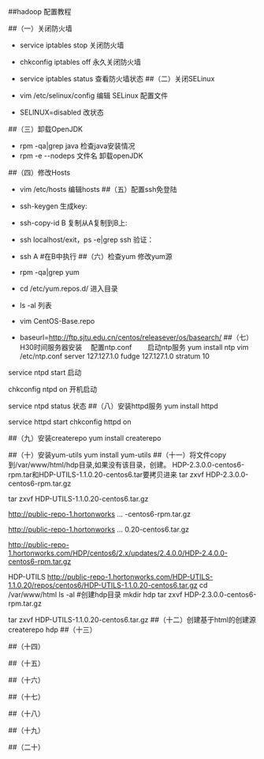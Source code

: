 ##hadoop 配置教程

##（一）关闭防火墙

*  service iptables stop 关闭防火墙 
*  chkconfig iptables off 永久关闭防火墙
*  service iptables status 查看防火墙状态
##（二）关闭SELinux

* vim /etc/selinux/config 编辑 SELinux 配置文件
* SELINUX=disabled 改状态

##（三）卸载OpenJDK

* rpm -qa|grep java 检查java安装情况
* rpm -e --nodeps 文件名 卸载openJDK

##（四）修改Hosts
   
* vim /etc/hosts 编辑hosts 
##（五）配置ssh免登陆

* ssh-keygen 生成key: 
* ssh-copy-id B 复制从A复制到B上:
* ssh localhost/exit，ps -e|grep ssh 验证：
* ssh A  #在B中执行
##（六）检查yum 修改yum源
* rpm -qa|grep yum
* cd /etc/yum.repos.d/ 进入目录
* ls -al 列表
* vim CentOS-Base.repo
* baseurl=http://ftp.sjtu.edu.cn/centos/releasever/os/basearch/
##（七）H30时间服务器安装 　配置ntp.conf 　　启动ntp服务
yum install ntp
vim /etc/ntp.conf
server 127.127.1.0
fudge 127.127.1.0 stratum 10

service ntpd start 启动

chkconfig ntpd on 开机启动

service ntpd status 状态
##（八）安装httpd服务
yum install httpd

service httpd start
chkconfig httpd on

##（九）安装createrepo
yum install createrepo

##（十）安装yum-utils
yum install yum-utils
##（十一）将文件copy到/var/www/html/hdp目录,如果没有该目录，创建。
HDP-2.3.0.0-centos6-rpm.tar和HDP-UTILS-1.1.0.20-centos6.tar要拷贝进来
tar zxvf HDP-2.3.0.0-centos6-rpm.tar.gz 

tar zxvf HDP-UTILS-1.1.0.20-centos6.tar.gz


  http://public-repo-1.hortonworks ... -centos6-rpm.tar.gz

  http://public-repo-1.hortonworks ... 0.20-centos6.tar.gz


http://public-repo-1.hortonworks.com/HDP/centos6/2.x/updates/2.4.0.0/HDP-2.4.0.0-centos6-rpm.tar.gz

HDP-UTILS
http://public-repo-1.hortonworks.com/HDP-UTILS-1.1.0.20/repos/centos6/HDP-UTILS-1.1.0.20-centos6.tar.gz 
cd /var/www/html
ls -al
#创建hdp目录
mkdir hdp
tar zxvf HDP-2.3.0.0-centos6-rpm.tar.gz 

tar zxvf HDP-UTILS-1.1.0.20-centos6.tar.gz
##（十二）创建基于html的创建源
createrepo hdp
##（十三）

##（十四）

##（十五）

##（十六）

##（十七）

##（十八）

##（十九）

##（二十）

